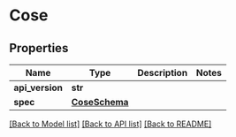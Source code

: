 # Cose

## Properties
Name | Type | Description | Notes
------------ | ------------- | ------------- | -------------
**api_version** | **str** |  | 
**spec** | [**CoseSchema**](CoseSchema.md) |  | 

[[Back to Model list]](../README.md#documentation-for-models) [[Back to API list]](../README.md#documentation-for-api-endpoints) [[Back to README]](../README.md)

